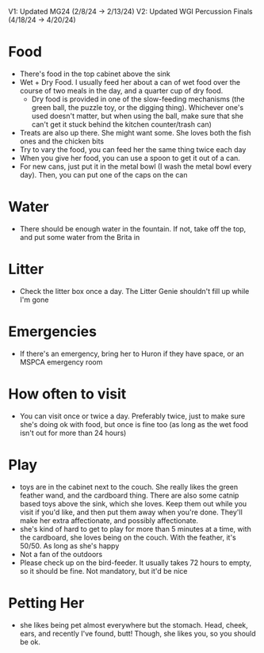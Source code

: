 
V1: Updated MG24 (2/8/24 -> 2/13/24)
V2: Updated WGI Percussion Finals (4/18/24 -> 4/20/24)


# Food
- There's food in the top cabinet above the sink
- Wet + Dry Food. I usually feed her about a can of wet food over the course
  of two meals in the day, and a quarter cup of dry food.
  - Dry food is provided in one of the slow-feeding mechanisms (the green ball,
  the puzzle toy, or the digging thing). Whichever one's used doesn't matter,
  but when using the ball, make sure that she can't get it stuck behind the 
  kitchen counter/trash can)
- Treats are also up there. She might want some. She loves both the fish ones
  and the chicken bits
- Try to vary the food, you can feed her the same thing twice each day
- When you give her food, you can use a spoon to get it out of a can.
- For new cans, just put it in the metal bowl (I wash the metal bowl every
  day). Then, you can put one of the caps on the can  

# Water
- There should be enough water in the fountain. If not, take off the top, 
  and put some water from the Brita in

# Litter
- Check the litter box once a day. The Litter Genie shouldn't fill up while
  I'm gone

# Emergencies
- If there's an emergency, bring her to Huron if they have space, or an
MSPCA emergency room

# How often to visit
- You can visit once or twice a day. Preferably twice, just to make sure
  she's doing ok with food, but once is fine too (as long as the wet food
  isn't out for more than 24 hours)

# Play
- toys are in the cabinet next to the couch. She really likes the green
  feather wand, and the cardboard thing. There are also some catnip
  based toys above the sink, which she loves. Keep them out while you visit
  if you'd like, and then put them away when you're done. They'll make
  her extra affectionate, and possibly affectionate.
- she's kind of hard to get to play for more than 5 minutes at a time,
  with the cardboard, she loves being on the couch. With the feather,
  it's 50/50. As long as she's happy
- Not a fan of the outdoors
- Please check up on the bird-feeder. It usually takes 72 hours to empty,
so it should be fine. Not mandatory, but it'd be nice

# Petting Her
- she likes being pet almost everywhere but the stomach. Head, cheek, ears,
and recently I've found, butt! Though, she likes you, so you should be ok.

